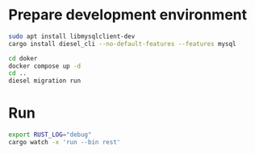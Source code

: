 # Prepare development environment

```bash
sudo apt install libmysqlclient-dev
cargo install diesel_cli --no-default-features --features mysql

cd doker 
docker compose up -d
cd ..
diesel migration run
```

# Run

```bash
export RUST_LOG="debug"
cargo watch -x 'run --bin rest'
```


